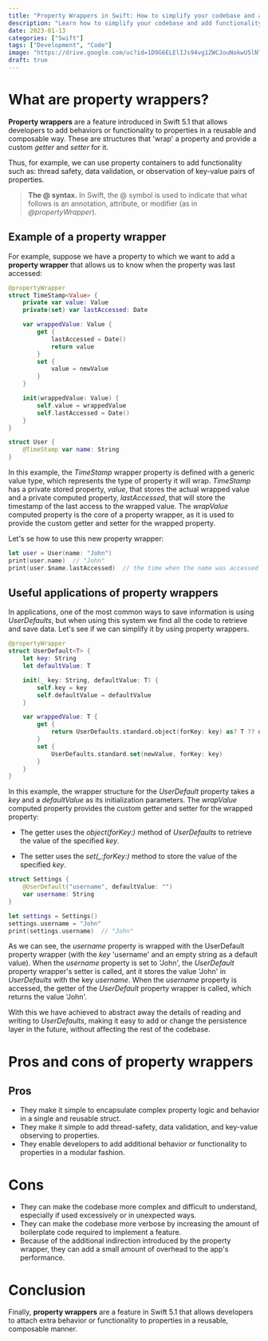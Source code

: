 ```yaml
---
title: "Property Wrappers in Swift: How to simplify your codebase and add functionality"
description: "Learn how to simplify your codebase and add functionality using Property Wrappers in Swift. Explore the basics, how to use with UserDefaults, pros, and cons to make your codebase more readable and maintainable."
date: 2023-01-13
categories: ["Swift"]
tags: ["Development", "Code"]
image: "https://drive.google.com/uc?id=1D9G6ELElIJs94vg1ZWCJouNokwU5lNTo"
draft: true
---
```


# What are property wrappers?

**Property wrappers** are a feature introduced in Swift 5.1 that allows developers to add behaviors or functionality to properties in a reusable and composable way. These are structures that 'wrap' a property and provide a custom *getter* and *setter* for it.

Thus, for example, we can use property containers to add functionality such as: thread safety, data validation, or observation of key-value pairs of properties.

> **The @ syntax.** In Swift, the @ symbol is used to indicate that what follows is an annotation, attribute, or modifier (as in *@propertyWrapper*).

## Example of a property wrapper
For example, suppose we have a property to which we want to add a **property wrapper** that allows us to know when the property was last accessed:

```swift
@propertyWrapper
struct TimeStamp<Value> {
    private var value: Value
    private(set) var lastAccessed: Date

    var wrappedValue: Value {
        get {
            lastAccessed = Date()
            return value
        }
        set {
            value = newValue
        }
    }

    init(wrappedValue: Value) {
        self.value = wrappedValue
        self.lastAccessed = Date()
    }
}

struct User {
    @TimeStamp var name: String
}
```
In this example, the *TimeStamp* wrapper property is defined with a generic value type, which represents the type of property it will wrap. *TimeStamp* has a private stored property, *value*, that stores the actual wrapped value and a private computed property, *lastAccessed*, that will store the timestamp of the last access to the wrapped value. The *wrapValue* computed property is the core of a property wrapper, as it is used to provide the custom getter and setter for the wrapped property.

Let's se how to use this new property wrapper:

```swift
let user = User(name: "John")
print(user.name)  // "John"
print(user.$name.lastAccessed)  // the time when the name was accessed
```

## Useful applications of property wrappers
In applications, one of the most common ways to save information is using *UserDefaults*, but when using this system we find all the code to retrieve and save data. Let's see if we can simplify it by using property wrappers.

```swift
@propertyWrapper
struct UserDefault<T> {
    let key: String
    let defaultValue: T

    init(_ key: String, defaultValue: T) {
        self.key = key
        self.defaultValue = defaultValue
    }

    var wrappedValue: T {
        get {
            return UserDefaults.standard.object(forKey: key) as? T ?? defaultValue
        }
        set {
            UserDefaults.standard.set(newValue, forKey: key)
        }
    }
}
```
In this example, the wrapper structure for the *UserDefault* property takes a *key* and a *defaultValue* as its initialization parameters. The *wrapValue* computed property provides the custom getter and setter for the wrapped property:

* The getter uses the *object(forKey:)* method of *UserDefaults* to retrieve the value of the specified *key*.

* The setter uses the *set(_:forKey:)* method to store the value of the specified *key*.

```swift
struct Settings {
    @UserDefault("username", defaultValue: "")
    var username: String
}

let settings = Settings()
settings.username = "John"
print(settings.username)  // "John"
```
As we can see, the *username* property is wrapped with the UserDefault property wrapper (with the *key* 'username' and an empty string as a default value). When the *username* property is set to 'John', the *UserDefault* property wrapper's setter is called, ant it stores the value 'John' in *UserDefaults* with the key *username*. When the *username* property is accessed, the getter of the *UserDefault* property wrapper is called, which returns the value 'John'.

With this we have achieved to abstract away the details of reading and writing to *UserDefaults*, making it easy to add or change the persistence layer in the future, without affecting the rest of the codebase.

# Pros and cons of property wrappers

## Pros
* They make it simple to encapsulate complex property logic and behavior in a single and reusable struct.
* They make it simple to add thread-safety, data validation, and key-value observing to properties.
* They enable developers to add additional behavior or functionality to properties in a modular fashion.

# Cons

* They can make the codebase more complex and difficult to understand, especially if used excessively or in unexpected ways.
* They can make the codebase more verbose by increasing the amount of boilerplate code required to implement a feature.
* Because of the additional indirection introduced by the property wrapper, they can add a small amount of overhead to the app's performance.

# Conclusion
Finally, **property wrappers** are a feature in Swift 5.1 that allows developers to attach extra behavior or functionality to properties in a reusable, composable manner.
